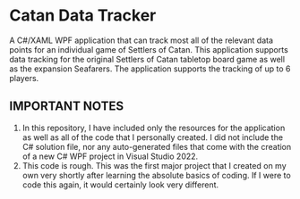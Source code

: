 # Catan Data Tracker
 A C#/XAML WPF application that can track most all of the relevant data points for an individual game of Settlers of Catan.
 This application supports data tracking for the original Settlers of Catan tabletop board game as well as the expansion Seafarers. The application supports the tracking of up to 6 players.

## IMPORTANT NOTES
 1) In this repository, I have included only the resources for the application as well as all of the code that I personally created. I did not include the C# solution file, nor any auto-generated files that come with the creation of a new C# WPF project in Visual Studio 2022.
 2) This code is rough. This was the first major project that I created on my own very shortly after learning the absolute basics of coding. If I were to code this again, it would certainly look very different.
